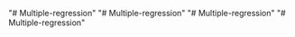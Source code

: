 "# Multiple-regression" 
"# Multiple-regression" 
"# Multiple-regression" 
"# Multiple-regression" 
